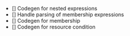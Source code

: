 - [] Codegen for nested expressions
- [] Handle parsing of membership expressions
- [] Codegen for membership
- [] Codegen for resource condition
